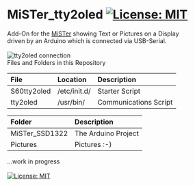# MiSTer_tty2oled [![License: MIT](https://img.shields.io/badge/License-MIT-yellow.svg)](https://opensource.org/licenses/MIT)
Add-On for the [MiSTer](https://github.com/MiSTer-devel) showing Text or Pictures on a Display<br/> 
driven by an Arduino which is connected via USB-Serial.<br/>
<br/>
![tty2oled connection](https://github.com/venice1200/MiSTer_tty2oled/blob/main/Pictures/OLED_Connection.jpg?raw=true)
<br/>
Files and Folders in this Repository <br/>

| File | Location | Description |
| :--- | :--- | :--- |
| S60tty2oled | /etc/init.d/ | Starter Script |
| tty2oled | /usr/bin/ | Communications Script |

| Folder | Description |
| :--- | :--- |
| MiSTer_SSD1322 | The Arduino Project |
| Pictures | Pictures :-) |

...work in progress<br/>
<br/>
[![License: MIT](https://img.shields.io/badge/License-MIT-yellow.svg)](https://opensource.org/licenses/MIT)
